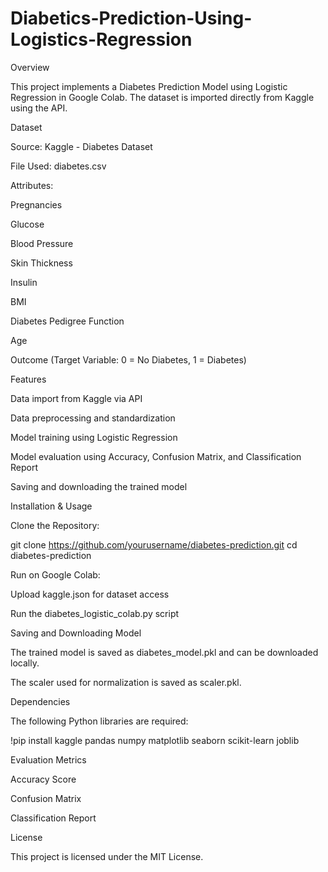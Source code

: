 # Diabetics-Prediction-Using-Logistics-Regression
Overview

This project implements a Diabetes Prediction Model using Logistic Regression in Google Colab. The dataset is imported directly from Kaggle using the API.

Dataset

Source: Kaggle - Diabetes Dataset

File Used: diabetes.csv

Attributes:

Pregnancies

Glucose

Blood Pressure

Skin Thickness

Insulin

BMI

Diabetes Pedigree Function

Age

Outcome (Target Variable: 0 = No Diabetes, 1 = Diabetes)

Features

Data import from Kaggle via API

Data preprocessing and standardization

Model training using Logistic Regression

Model evaluation using Accuracy, Confusion Matrix, and Classification Report

Saving and downloading the trained model

Installation & Usage

Clone the Repository:

git clone https://github.com/yourusername/diabetes-prediction.git
cd diabetes-prediction

Run on Google Colab:

Upload kaggle.json for dataset access

Run the diabetes_logistic_colab.py script

Saving and Downloading Model

The trained model is saved as diabetes_model.pkl and can be downloaded locally.

The scaler used for normalization is saved as scaler.pkl.

Dependencies

The following Python libraries are required:

!pip install kaggle pandas numpy matplotlib seaborn scikit-learn joblib

Evaluation Metrics

Accuracy Score

Confusion Matrix

Classification Report

License

This project is licensed under the MIT License.
